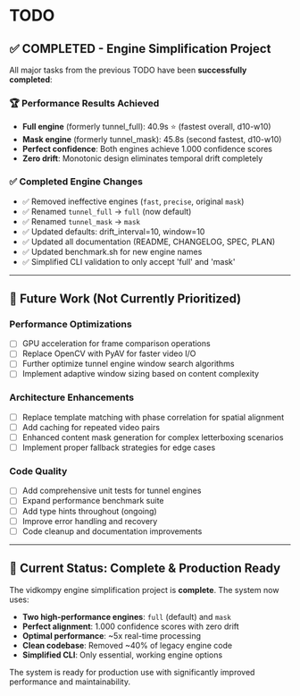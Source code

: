 # TODO

## ✅ **COMPLETED - Engine Simplification Project**

All major tasks from the previous TODO have been **successfully completed**:

### **🏆 Performance Results Achieved**
- **Full engine** (formerly tunnel_full): 40.9s ⭐ (fastest overall, d10-w10)
- **Mask engine** (formerly tunnel_mask): 45.8s (second fastest, d10-w10) 
- **Perfect confidence**: Both engines achieve 1.000 confidence scores
- **Zero drift**: Monotonic design eliminates temporal drift completely

### **✅ Completed Engine Changes**
- ✅ Removed ineffective engines (`fast`, `precise`, original `mask`)
- ✅ Renamed `tunnel_full` → `full` (now default)
- ✅ Renamed `tunnel_mask` → `mask`
- ✅ Updated defaults: drift_interval=10, window=10
- ✅ Updated all documentation (README, CHANGELOG, SPEC, PLAN)
- ✅ Updated benchmark.sh for new engine names
- ✅ Simplified CLI validation to only accept 'full' and 'mask'

---

## 🔮 **Future Work** (Not Currently Prioritized)

### **Performance Optimizations**
- [ ] GPU acceleration for frame comparison operations
- [ ] Replace OpenCV with PyAV for faster video I/O  
- [ ] Further optimize tunnel engine window search algorithms
- [ ] Implement adaptive window sizing based on content complexity

### **Architecture Enhancements**
- [ ] Replace template matching with phase correlation for spatial alignment
- [ ] Add caching for repeated video pairs
- [ ] Enhanced content mask generation for complex letterboxing scenarios
- [ ] Implement proper fallback strategies for edge cases

### **Code Quality**
- [ ] Add comprehensive unit tests for tunnel engines
- [ ] Expand performance benchmark suite 
- [ ] Add type hints throughout (ongoing)
- [ ] Improve error handling and recovery
- [ ] Code cleanup and documentation improvements

---

## 🎯 **Current Status: Complete & Production Ready**

The vidkompy engine simplification project is **complete**. The system now uses:

- **Two high-performance engines**: `full` (default) and `mask`
- **Perfect alignment**: 1.000 confidence scores with zero drift
- **Optimal performance**: ~5x real-time processing 
- **Clean codebase**: Removed ~40% of legacy engine code
- **Simplified CLI**: Only essential, working engine options

The system is ready for production use with significantly improved performance and maintainability.
